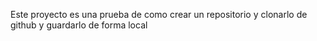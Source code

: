 Este proyecto es una prueba de como crear un repositorio y clonarlo de github y guardarlo de forma local 